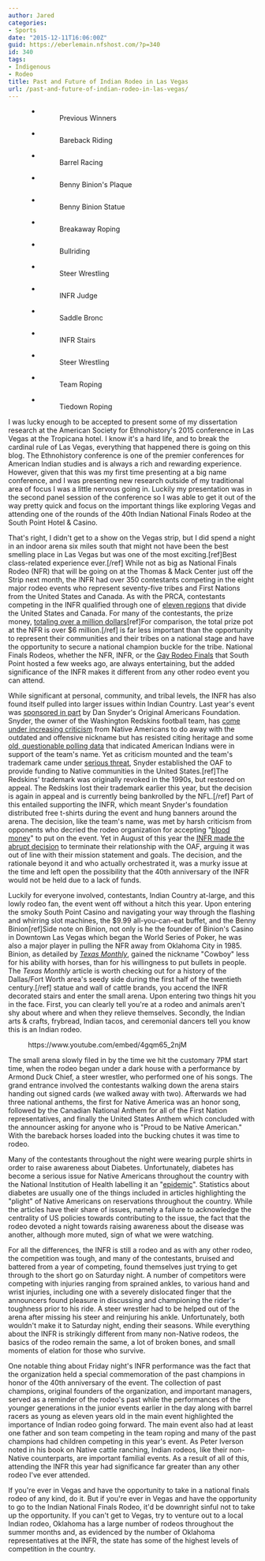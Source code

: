 ```yaml
---
author: Jared
categories:
- Sports
date: "2015-12-11T16:06:00Z"
guid: https://eberlemain.nfshost.com/?p=340
id: 340
tags:
- Indigenous
- Rodeo
title: Past and Future of Indian Rodeo in Las Vegas
url: /past-and-future-of-indian-rodeo-in-las-vegas/
---
```

<!-- wp:gallery {"ids":[98,99,100,101,102,103,104,107,108,109,110,111,112,113],"linkTo":"file"} -->
<figure class="wp-block-gallery columns-3 is-cropped"><ul class="blocks-gallery-grid"><li class="blocks-gallery-item"><figure><a href="http://eberlemain.nfshost.com/wp-content/uploads/2021/07/40years.jpg"><img src="http://eberlemain.nfshost.com/wp-content/uploads/2021/07/40years.jpg" alt="" data-id="98" data-full-url="http://eberlemain.nfshost.com/wp-content/uploads/2021/07/40years.jpg" data-link="https://eberlemain.nfshost.com/40years/" class="wp-image-98"/></a><figcaption class="blocks-gallery-item__caption">Previous Winners</figcaption></figure></li><li class="blocks-gallery-item"><figure><a href="http://eberlemain.nfshost.com/wp-content/uploads/2021/07/bareback.jpg"><img src="http://eberlemain.nfshost.com/wp-content/uploads/2021/07/bareback.jpg" alt="" data-id="99" data-full-url="http://eberlemain.nfshost.com/wp-content/uploads/2021/07/bareback.jpg" data-link="https://eberlemain.nfshost.com/bareback/" class="wp-image-99"/></a><figcaption class="blocks-gallery-item__caption">Bareback Riding</figcaption></figure></li><li class="blocks-gallery-item"><figure><a href="http://eberlemain.nfshost.com/wp-content/uploads/2021/07/barrels.jpg"><img src="http://eberlemain.nfshost.com/wp-content/uploads/2021/07/barrels.jpg" alt="" data-id="100" data-full-url="http://eberlemain.nfshost.com/wp-content/uploads/2021/07/barrels.jpg" data-link="https://eberlemain.nfshost.com/barrels/" class="wp-image-100"/></a><figcaption class="blocks-gallery-item__caption">Barrel Racing</figcaption></figure></li><li class="blocks-gallery-item"><figure><a href="http://eberlemain.nfshost.com/wp-content/uploads/2021/07/bennybinionplaque.jpg"><img src="http://eberlemain.nfshost.com/wp-content/uploads/2021/07/bennybinionplaque.jpg" alt="" data-id="101" data-full-url="http://eberlemain.nfshost.com/wp-content/uploads/2021/07/bennybinionplaque.jpg" data-link="https://eberlemain.nfshost.com/bennybinionplaque/" class="wp-image-101"/></a><figcaption class="blocks-gallery-item__caption">Benny Binion's Plaque</figcaption></figure></li><li class="blocks-gallery-item"><figure><a href="http://eberlemain.nfshost.com/wp-content/uploads/2021/07/bennybinionstatue.jpg"><img src="http://eberlemain.nfshost.com/wp-content/uploads/2021/07/bennybinionstatue.jpg" alt="" data-id="102" data-full-url="http://eberlemain.nfshost.com/wp-content/uploads/2021/07/bennybinionstatue.jpg" data-link="https://eberlemain.nfshost.com/bennybinionstatue/" class="wp-image-102"/></a><figcaption class="blocks-gallery-item__caption">Benny Binion Statue</figcaption></figure></li><li class="blocks-gallery-item"><figure><a href="http://eberlemain.nfshost.com/wp-content/uploads/2021/07/breakaway.jpg"><img src="http://eberlemain.nfshost.com/wp-content/uploads/2021/07/breakaway.jpg" alt="" data-id="103" data-full-url="http://eberlemain.nfshost.com/wp-content/uploads/2021/07/breakaway.jpg" data-link="https://eberlemain.nfshost.com/breakaway/" class="wp-image-103"/></a><figcaption class="blocks-gallery-item__caption">Breakaway Roping</figcaption></figure></li><li class="blocks-gallery-item"><figure><a href="http://eberlemain.nfshost.com/wp-content/uploads/2021/07/bullriding.jpg"><img src="http://eberlemain.nfshost.com/wp-content/uploads/2021/07/bullriding.jpg" alt="" data-id="104" data-full-url="http://eberlemain.nfshost.com/wp-content/uploads/2021/07/bullriding.jpg" data-link="https://eberlemain.nfshost.com/bullriding/" class="wp-image-104"/></a><figcaption class="blocks-gallery-item__caption">Bullriding</figcaption></figure></li><li class="blocks-gallery-item"><figure><a href="http://eberlemain.nfshost.com/wp-content/uploads/2021/07/littlemustache.jpg"><img src="http://eberlemain.nfshost.com/wp-content/uploads/2021/07/littlemustache.jpg" alt="" data-id="107" data-full-url="http://eberlemain.nfshost.com/wp-content/uploads/2021/07/littlemustache.jpg" data-link="https://eberlemain.nfshost.com/littlemustache/" class="wp-image-107"/></a><figcaption class="blocks-gallery-item__caption">Steer Wrestling</figcaption></figure></li><li class="blocks-gallery-item"><figure><a href="http://eberlemain.nfshost.com/wp-content/uploads/2021/07/pickup.jpg"><img src="http://eberlemain.nfshost.com/wp-content/uploads/2021/07/pickup.jpg" alt="" data-id="108" data-full-url="http://eberlemain.nfshost.com/wp-content/uploads/2021/07/pickup.jpg" data-link="https://eberlemain.nfshost.com/pickup/" class="wp-image-108"/></a><figcaption class="blocks-gallery-item__caption">INFR Judge</figcaption></figure></li><li class="blocks-gallery-item"><figure><a href="http://eberlemain.nfshost.com/wp-content/uploads/2021/07/saddlebronc.jpg"><img src="http://eberlemain.nfshost.com/wp-content/uploads/2021/07/saddlebronc.jpg" alt="" data-id="109" data-full-url="http://eberlemain.nfshost.com/wp-content/uploads/2021/07/saddlebronc.jpg" data-link="https://eberlemain.nfshost.com/saddlebronc/" class="wp-image-109"/></a><figcaption class="blocks-gallery-item__caption">Saddle Bronc</figcaption></figure></li><li class="blocks-gallery-item"><figure><a href="http://eberlemain.nfshost.com/wp-content/uploads/2021/07/stairs.jpg"><img src="http://eberlemain.nfshost.com/wp-content/uploads/2021/07/stairs.jpg" alt="" data-id="110" data-full-url="http://eberlemain.nfshost.com/wp-content/uploads/2021/07/stairs.jpg" data-link="https://eberlemain.nfshost.com/stairs/" class="wp-image-110"/></a><figcaption class="blocks-gallery-item__caption">INFR Stairs</figcaption></figure></li><li class="blocks-gallery-item"><figure><a href="http://eberlemain.nfshost.com/wp-content/uploads/2021/07/steerwrestling.jpg"><img src="http://eberlemain.nfshost.com/wp-content/uploads/2021/07/steerwrestling.jpg" alt="" data-id="111" data-full-url="http://eberlemain.nfshost.com/wp-content/uploads/2021/07/steerwrestling.jpg" data-link="https://eberlemain.nfshost.com/steerwrestling/" class="wp-image-111"/></a><figcaption class="blocks-gallery-item__caption">Steer Wrestling</figcaption></figure></li><li class="blocks-gallery-item"><figure><a href="http://eberlemain.nfshost.com/wp-content/uploads/2021/07/teamroping.jpg"><img src="http://eberlemain.nfshost.com/wp-content/uploads/2021/07/teamroping.jpg" alt="" data-id="112" data-full-url="http://eberlemain.nfshost.com/wp-content/uploads/2021/07/teamroping.jpg" data-link="https://eberlemain.nfshost.com/teamroping/" class="wp-image-112"/></a><figcaption class="blocks-gallery-item__caption">Team Roping</figcaption></figure></li><li class="blocks-gallery-item"><figure><a href="http://eberlemain.nfshost.com/wp-content/uploads/2021/07/tiedown.jpg"><img src="http://eberlemain.nfshost.com/wp-content/uploads/2021/07/tiedown.jpg" alt="" data-id="113" data-full-url="http://eberlemain.nfshost.com/wp-content/uploads/2021/07/tiedown.jpg" data-link="https://eberlemain.nfshost.com/tiedown/" class="wp-image-113"/></a><figcaption class="blocks-gallery-item__caption">Tiedown Roping</figcaption></figure></li></ul></figure>
<!-- /wp:gallery -->

<!-- wp:paragraph -->
<p>I was lucky enough to be accepted to present some of my dissertation research at the American Society for Ethnohistory's 2015 conference in Las Vegas at the Tropicana hotel. I know it's a hard life, and to break the cardinal rule of Las Vegas, everything that happened there is going on this blog. The Ethnohistory conference is one of the premier conferences for American Indian studies and is always a rich and rewarding experience. However, given that this was my first time presenting at a big name conference, and I was presenting new research outside of my traditional area of focus I was a little nervous going in. Luckily my presentation was in the second panel session of the conference so I was able to get it out of the way pretty quick and focus on the important things like exploring Vegas and attending one of the rounds of the 40th Indian National Finals Rodeo at the South Point Hotel &amp; Casino.</p>
<!-- /wp:paragraph -->

<!-- wp:paragraph -->
<p>That's right, I didn't get to a show on the Vegas strip, but I did spend a night in an indoor arena six miles south that might not have been the best smelling place in Las Vegas but was one of the most exciting.[ref]Best class-related experience ever.[/ref] While not as big as National Finals Rodeo (NFR) that will be going on at the Thomas &amp; Mack Center just off the Strip next month, the INFR had over 350 contestants competing in the eight major rodeo events who represent seventy-five tribes and First Nations from the United States and Canada. As with the PRCA, contestants competing in the INFR qualified through one of <a href="http://infr.org/regions.html">eleven regions</a> that divide the United States and Canada. For many of the contestants, the prize money, <a href="http://infr.org/history.html">totaling over a million dollars</a>[ref]For comparison, the total prize pot at the NFR is over $6 million.[/ref] is far less important than the opportunity to represent their communities and their tribes on a national stage and have the opportunity to secure a national champion buckle for the tribe. National Finals Rodeos, whether the NFR, INFR, or the <a href="https://web.archive.org/web/20190419040601/http://www.igra-wgrf.com:80/">Gay Rodeo Finals</a> that South Point hosted a few weeks ago, are always entertaining, but the added significance of the INFR makes it different from any other rodeo event you can attend.</p>
<!-- /wp:paragraph -->

<!-- wp:paragraph -->
<p>While significant at personal, community, and tribal levels, the INFR has also found itself pulled into larger issues within Indian Country. Last year's event was <a href="http://infr.org/docs/media/Final-Release-Redskins.pdf">sponsored in part</a> by Dan Snyder's Original Americans Foundation. Snyder, the owner of the Washington Redskins football team, has <a href="http://www.changethemascot.org">come under increasing criticism</a> from Native Americans to do away with the outdated and offensive nickname but has resisted citing heritage and some <a href="http://ipclinic.org/2014/02/11/11-reasons-to-ignore-the-10-year-old-annenberg-survey-about-the-washington-football-teams-offensive-name/">old, questionable polling data</a> that indicated American Indians were in support of the team's name. Yet as criticism mounted and the team's trademark came under <a href="https://en.wikipedia.org/wiki/Washington_Redskins_trademark_dispute">serious threat</a>, Snyder established the OAF to provide funding to Native communities in the United States.[ref]The Redskins' trademark was originally revoked in the 1990s, but restored on appeal. The Redskins lost their trademark earlier this year, but the decision is again in appeal and is currently being bankrolled by the NFL.[/ref] Part of this entailed supporting the INFR, which meant Snyder's foundation distributed free t-shirts during the event and hung banners around the arena. The decision, like the team's name, was met by harsh criticism from opponents who decried the rodeo organization for accepting "<a href="http://web.archive.org/web/20140813003534/http://indiancountrytodaymedianetwork.com/2014/08/11/snyders-blood-money-zuni-need-our-love-and-support-156332">blood money</a>" to put on the event. Yet in August of this year the <a href="https://www.washingtonpost.com/local/what-prompted-an-indian-rodeo-to-renounce-the-redskins-name-and-reject-dan-snyders-money/2015/09/17/08e4398c-51a1-11e5-933e-7d06c647a395_story.html">INFR made the abrupt decision</a> to terminate their relationship with the OAF, arguing it was out of line with their mission statement and goals. The decision, and the rationale beyond it and who actually orchestrated it, was a murky issue at the time and left open the possibility that the 40th anniversary of the INFR would not be held due to a lack of funds.</p>
<!-- /wp:paragraph -->

<!-- wp:paragraph -->
<p>Luckily for everyone involved, contestants, Indian Country at-large, and this lowly rodeo fan, the event went off without a hitch this year. Upon entering the smoky South Point Casino and navigating your way through the flashing and whirring slot machines, the $9.99 all-you-can-eat buffet, and the Benny Binion[ref]Side note on Binion, not only is he the founder of Binion's Casino in Downtown Las Vegas which began the World Series of Poker, he was also a major player in pulling the NFR away from Oklahoma City in 1985. Binion, as detailed by <a href="http://www.texasmonthly.com/articles/benny-and-the-boys/"><em>Texas Monthly</em></a>, gained the nickname "Cowboy" less for his ability with horses, than for his willingness to put bullets in people. The <em>Texas Monthly</em> article is worth checking out for a history of the Dallas/Fort Worth area's seedy side during the first half of the twentieth century.[/ref] statue and wall of cattle brands, you accend the INFR decorated stairs and enter the small arena. Upon entering two things hit you in the face. First, you can clearly tell you're at a rodeo and animals aren't shy about where and when they relieve themselves. Secondly, the Indian arts &amp; crafts, frybread, Indian tacos, and ceremonial dancers tell you know this is an Indian rodeo.</p>
<!-- /wp:paragraph -->

<!-- wp:embed {"url":" https://www.youtube.com/embed/4gqm65_2njM","type":"rich","providerNameSlug":"embed-handler","responsive":true,"className":"wp-embed-aspect-16-9 wp-has-aspect-ratio"} -->
<figure class="wp-block-embed is-type-rich is-provider-embed-handler wp-block-embed-embed-handler wp-embed-aspect-16-9 wp-has-aspect-ratio"><div class="wp-block-embed__wrapper">
 https://www.youtube.com/embed/4gqm65_2njM
</div></figure>
<!-- /wp:embed -->

<!-- wp:paragraph -->
<p>The small arena slowly filed in by the time we hit the customary 7PM start time, when the rodeo began under a dark house with a performance by Armond Duck Chief, a steer wrestler, who performed one of his songs. The grand entrance involved the contestants walking down the arena stairs handing out signed cards (we walked away with two). Afterwards we had three national anthems, the first for Native America was an honor song, followed by the Canadian National Anthem for all of the First Nation representatives, and finally the United States Anthem which concluded with the announcer asking for anyone who is "Proud to be Native American." With the bareback horses loaded into the bucking chutes it was time to rodeo.</p>
<!-- /wp:paragraph -->

<!-- wp:paragraph -->
<p>Many of the contestants throughout the night were wearing purple shirts in order to raise awareness about Diabetes. Unfortunately, diabetes has become a serious issue for Native Americans throughout the country with the National Institution of Health labelling it an "<a href="http://web.archive.org/web/20180123062519/https://www.niddk.nih.gov/about-niddk/strategic-plans-reports/Documents/Diabetes%20in%20America%202nd%20Edition/chapter34.pdf">epidemic</a>". Statistics about diabetes are usually one of the things included in articles highlighting the "plight" of Native Americans on reservations throughout the country. While the articles have their share of issues, namely a failure to acknowledge the centrality of US policies towards contributing to the issue, the fact that the rodeo devoted a night towards raising awareness about the disease was another, although more muted, sign of what we were watching.</p>
<!-- /wp:paragraph -->

<!-- wp:paragraph -->
<p>For all the differences, the INFR is still a rodeo and as with any other rodeo, the competition was tough, and many of the contestants, bruised and battered from a year of competing, found themselves just trying to get through to the short go on Saturday night. A number of competitors were competing with injuries ranging from sprained ankles, to various hand and wrist injuries, including one with a severely dislocated finger that the announcers found pleasure in discussing and championing the rider's toughness prior to his ride. A steer wrestler had to be helped out of the arena after missing his steer and reinjuring his ankle. Unfortunately, both wouldn't make it to Saturday night, ending their seasons. While everything about the INFR is strikingly different from many non-Native rodeos, the basics of the rodeo remain the same, a lot of broken bones, and small moments of elation for those who survive.</p>
<!-- /wp:paragraph -->

<!-- wp:paragraph -->
<p>One notable thing about Friday night's INFR performance was the fact that the organization held a special commemoration of the past champions in honor of the 40th anniversary of the event. The collection of past champions, original founders of the organization, and important managers, served as a reminder of the rodeo's past while the performances of the younger generations in the junior events earlier in the day along with barrel racers as young as eleven years old in the main event highlighted the importance of Indian rodeo going forward. The main event also had at least one father and son team competing in the team roping and many of the past champions had children competing in this year's event. As Peter Iverson noted in his book on Native cattle ranching, Indian rodeos, like their non-Native counterparts, are important familial events. As a result of all of this, attending the INFR this year had significance far greater than any other rodeo I've ever attended.</p>
<!-- /wp:paragraph -->

<!-- wp:paragraph -->
<p>If you're ever in Vegas and have the opportunity to take in a national finals rodeo of any kind, do it. But if you're ever in Vegas and have the opportunity to go to the Indian National Finals Rodeo, it'd be downright sinful not to take up the opportunity. If you can't get to Vegas, try to venture out to a local Indian rodeo, Oklahoma has a large number of rodeos throughout the summer months and, as evidenced by the number of Oklahoma representatives at the INFR, the state has some of the highest levels of competition in the country.</p>
<!-- /wp:paragraph -->